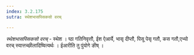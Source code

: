 ```yaml
---
index: 3.2.175
sutra: स्थेशभासपिसकसो वरच्

---
```

_स्थेशभासपिसकसो वरच्_ - स्थेश । ष्ठा गतिनिवृत्तौ, ईश ऐआर्ये, भासृ दीप्तौ, पिसू पेसृ गतौ, कस गतौ,एभ्यो वरच् स्यात्तच्छीलादिष्वित्यर्थः । ईआरीति तु पुंयोगे ङीष् ।